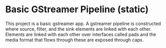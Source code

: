# Basic GStreamer Pipeline (static)

This project is a basic gstreamer app. 
A gstreamer pipeline is constructed where source, filter, and the sink elements are linked with each other. Elements are linked with each other over interfaces called pads and the media format that flows through these are exposed through caps.
